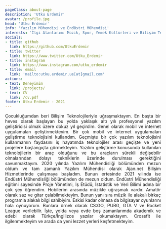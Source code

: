 ```yaml
---
pageClass: about-page
description: 'Utku Erdemir'
avatar: /profile.jpg
head: 'Utku Erdemir'
info: 'Yazılım Mühendisi ve Endüstri Mühendisi'
interests: 'İlgi Alanlarım: Müzik, Spor, Yemek Kültürleri ve Bilişim Teknolojileri'
socials:
- title: github
  link: https://github.com/UtkuErdemir
- title: twitter
  link: https://www.twitter.com/Utku_Erdemir
- title: instagram
  link: https://www.instagram.com/utku_erdemir
- title: email
  link: 'mailto:utku.erdemir.ue[at]gmail.com'
actions:
- text: Deneyimim
  link: /projects/
- text: CV
  link: /cv.pdf
footer: Utku Erdemir - 2021
---
```


<AboutCard :frontmatter="$page.frontmatter" >

<div style="text-align: justify">Çocukluğumdan beri Bilişim Teknolojileriyle uğraşmaktayım. En başta bir heves olarak başlayan bu yolda yaklaşık altı yılı profesyonel yazılım geliştiricisi olmak üzere dokuz yıl geçirdim. Genel olarak mobil ve internet uygulamaları geliştirmekteyim. Bir çok mobil ve internet uygulamaları geliştirme teknolojisini kullandım. Geçmişte bir çok yazılım teknolojisini kullanmamın faydasını iş hayatımda teknolojiler arası geçişte ve yeni projelere başlangıçta görmekteyim. Yazılım geliştirme konusunda kullanılan teknolojilerin bir araç olduğunu ve bu araçların sürekli değişebilir olmalarından dolayı tekniklerin üzerinde durulması gerektiğini savunmaktayım. 2020 yılında Yazılım Mühendisliği bölümünden mezun oldum ve tam zamanlı Yazılım Mühendisi olarak Ajan.net Bilişim Hizmetlerinde çalışmaya başladım. Bunun ertesinde 2021 yılında ise Endüstri Mühendisliği bölümünden de mezun oldum. Endüstri Mühendisliği eğitimi sayesinde Proje Yönetimi, İş Etüdü, İstatistik ve Veri Bilimi adına bir çok şey öğrendim. Hobilerim arasında müzikle uğraşmak vardır. Amatör olarak saz ve gitar çalabilmekteyim. Bunun yanı sıra müzik ile alakalı birkaç programla alakalı bilgi sahibiyim. Eskisi kadar olmasa da bilgisayar oyunlarını hala oynuyorum. Bunlara örnek olarak CS:GO, PUBG, GTA V ve Rocket League verilebilir. İşte, yolda veya evde boş zamanlarımda akademik ve edebi olarak Türkçe/İngilizce yazılar okumaktayım. Crossfit ile ilgilenmekteyim ve arada da yeni lezzet yerleri keşfetmekteyim.</div>

</AboutCard>

<style lang="stylus">

.theme-container.about-page .page
  background-color #e6ecf0
  min-height calc(100vh)
  
  .last-updated
    display none

</style>